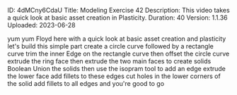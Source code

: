 ID: 4dMCny6CdaU
Title: Modeling Exercise 42
Description: This video takes a quick look at basic asset creation in Plasticity.
Duration: 40
Version: 1.1.36
Uploaded: 2023-06-28

yum yum Floyd here with a quick look at
basic asset creation and plasticity
let's build this simple part create a
circle curve followed by a rectangle
curve trim the inner Edge on the
rectangle curve then offset the circle
curve extrude the ring face then extrude
the two main faces to create solids
Boolean Union the solids then use the
isopram tool to add an edge
extrude the lower face add fillets to
these edges
cut holes in the lower corners of the
solid
add fillets to all edges and you're good
to go